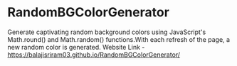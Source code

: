 # RandomBGColorGenerator
Generate captivating random background colors using JavaScript's Math.round() and Math.random() functions.With each refresh of the page, a new random color is generated.
Website Link - https://balajisriram03.github.io/RandomBGColorGenerator/
